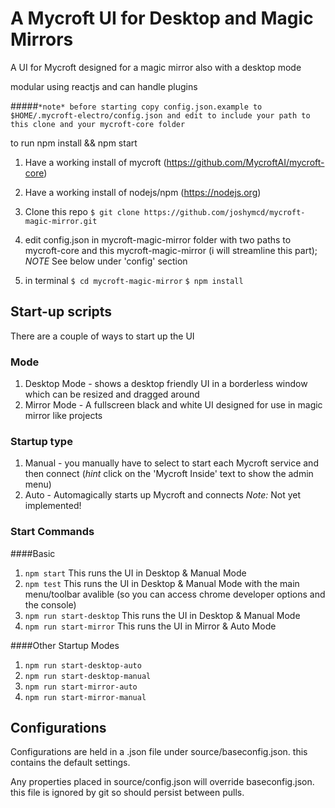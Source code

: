 # A Mycroft UI for Desktop and Magic Mirrors
A UI for Mycroft designed for a magic mirror also with a desktop mode

modular using reactjs and can handle plugins

#####`*note* before starting copy config.json.example to $HOME/.mycroft-electro/config.json and edit to include your path to this clone and your mycroft-core folder`

to run npm install && npm start

1. Have a working install of mycroft (https://github.com/MycroftAI/mycroft-core)
2. Have a working install of nodejs/npm (https://nodejs.org)
3. Clone this repo
```$ git clone https://github.com/joshymcd/mycroft-magic-mirror.git```

4. edit config.json in mycroft-magic-mirror folder with two paths to mycroft-core and this mycroft-magic-mirror (i will streamline this part);
  *NOTE* See below under 'config' section
5. in terminal
    ```$ cd mycroft-magic-mirror```
    ```$ npm install```

## Start-up scripts
There are a couple of ways to start up the UI

### Mode
1. Desktop Mode - shows a desktop friendly UI in a borderless window which can be resized and dragged around
2. Mirror Mode - A fullscreen black and white UI designed for use in magic mirror like projects

### Startup type
1. Manual - you manually have to select to start each Mycroft service and then connect (*hint* click on the 'Mycroft Inside' text to show the admin menu)
2. Auto - Automagically starts up Mycroft and connects
*Note:* Not yet implemented!

### Start Commands
####Basic
1. ``` npm start ```
This runs the UI in Desktop & Manual Mode
2. ``` npm test ```
This runs the UI in Desktop & Manual Mode with the main menu/toolbar avalible (so you can access chrome developer options and the console)
3. ``` npm run start-desktop ```
This runs the UI in Desktop & Manual Mode
4. ``` npm run start-mirror ```
This runs the UI in Mirror & Auto Mode

####Other Startup Modes
1. ```npm run start-desktop-auto```
2. ```npm run start-desktop-manual```
3. ```npm run start-mirror-auto```
4. ```npm run start-mirror-manual```

## Configurations
Configurations are held in a .json file under source/baseconfig.json. this contains the default settings.

Any properties placed in source/config.json will override baseconfig.json. this file is ignored by git so should persist between pulls.
